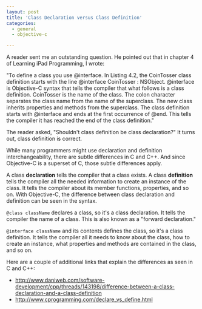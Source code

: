 ```yaml
---
layout: post
title: 'Class Declaration versus Class Definition'
categories:
  - general
  - objective-c

---
```


A reader sent me an outstanding question. He pointed out that in chapter 4 of Learning iPad Programming, I wrote:

"To define a class you use @interface. In Listing 4.2, the CoinTosser class definition starts with the line @interface CoinTosser : NSObject. @interface is Objective-C syntax that tells the compiler that what follows is a class definition. CoinTosser is the name of the class. The colon character separates the class name from the name of the superclass. The new class inherits properties and methods from the superclass. The class definition starts with @interface and ends at the first occurrence of @end. This tells the compiler it has reached the end of the class definition."

The reader asked, "Shouldn't class definition be class declaration?" It turns out, class definition is correct.

While many programmers might use declaration and definition interchangeability, there are subtle differences in C and C++. And since Objective-C is a superset of C, those subtle differences apply.

A class <strong>declaration</strong> tells the compiler that a class exists. A class <strong>definition</strong> tells the compiler all the needed information to create an instance of the class. It tells the compiler about its member functions, properties, and so on. With Objective-C, the difference between class declaration and definition can be seen in the syntax.

<code>@class className</code> declares a class, so it's a class declaration. It tells the compiler the name of a class. This is also known as a "forward declaration."

<code>@interface className</code> and its contents defines the class, so it's a class definition.  It tells the compiler all it needs to know about the class, how to create an instance, what properties and methods are contained in the class, and so on.

Here are a couple of additional links that explain the differences as seen in C and C++:

<ul>
<li><a href="http://www.daniweb.com/software-development/cpp/threads/143198/difference-between-a-class-declaration-and-a-class-definition">http://www.daniweb.com/software-development/cpp/threads/143198/difference-between-a-class-declaration-and-a-class-definition</a></li>
<li><a href="http://www.cprogramming.com/declare_vs_define.html">http://www.cprogramming.com/declare_vs_define.html</a></li>
</ul>
